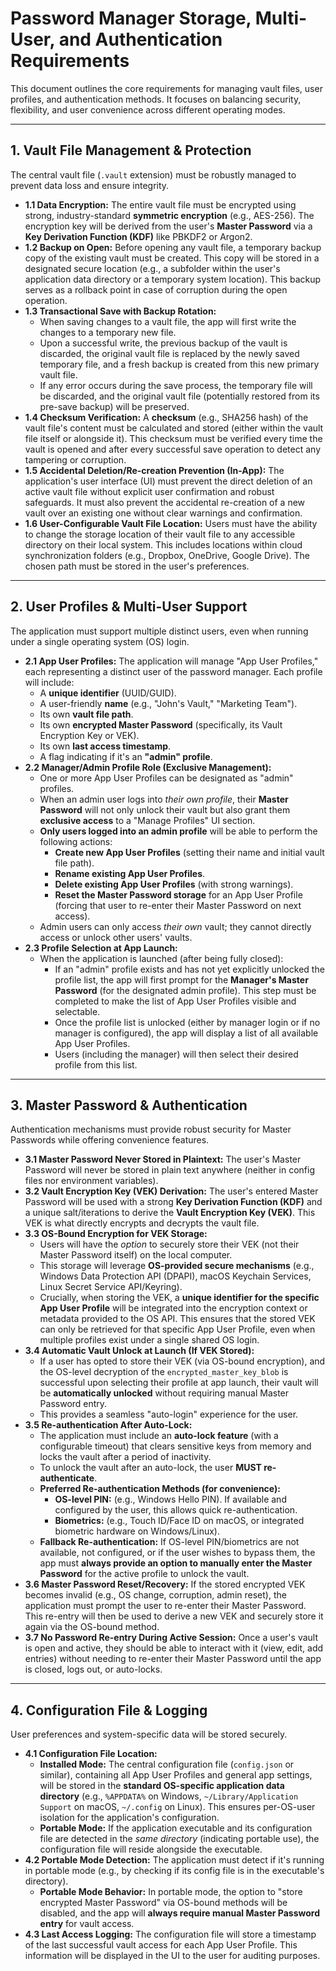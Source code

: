 # Password Manager Storage, Multi-User, and Authentication Requirements

This document outlines the core requirements for managing vault files, user profiles, and authentication methods. It focuses on balancing security, flexibility, and user convenience across different operating modes.

---

## 1. Vault File Management & Protection

The central vault file (`.vault` extension) must be robustly managed to prevent data loss and ensure integrity.

* **1.1 Data Encryption:** The entire vault file must be encrypted using strong, industry-standard **symmetric encryption** (e.g., AES-256). The encryption key will be derived from the user's **Master Password** via a **Key Derivation Function (KDF)** like PBKDF2 or Argon2.
* **1.2 Backup on Open:** Before opening any vault file, a temporary backup copy of the existing vault must be created. This copy will be stored in a designated secure location (e.g., a subfolder within the user's application data directory or a temporary system location). This backup serves as a rollback point in case of corruption during the open operation.
* **1.3 Transactional Save with Backup Rotation:**
    * When saving changes to a vault file, the app will first write the changes to a temporary new file.
    * Upon a successful write, the previous backup of the vault is discarded, the original vault file is replaced by the newly saved temporary file, and a fresh backup is created from this new primary vault file.
    * If any error occurs during the save process, the temporary file will be discarded, and the original vault file (potentially restored from its pre-save backup) will be preserved.
* **1.4 Checksum Verification:** A **checksum** (e.g., SHA256 hash) of the vault file's content must be calculated and stored (either within the vault file itself or alongside it). This checksum must be verified every time the vault is opened and after every successful save operation to detect any tampering or corruption.
* **1.5 Accidental Deletion/Re-creation Prevention (In-App):** The application's user interface (UI) must prevent the direct deletion of an active vault file without explicit user confirmation and robust safeguards. It must also prevent the accidental re-creation of a new vault over an existing one without clear warnings and confirmation.
* **1.6 User-Configurable Vault File Location:** Users must have the ability to change the storage location of their vault file to any accessible directory on their local system. This includes locations within cloud synchronization folders (e.g., Dropbox, OneDrive, Google Drive). The chosen path must be stored in the user's preferences.

---

## 2. User Profiles & Multi-User Support

The application must support multiple distinct users, even when running under a single operating system (OS) login.

* **2.1 App User Profiles:** The application will manage "App User Profiles," each representing a distinct user of the password manager. Each profile will include:
    * A **unique identifier** (UUID/GUID).
    * A user-friendly **name** (e.g., "John's Vault," "Marketing Team").
    * Its own **vault file path**.
    * Its own **encrypted Master Password** (specifically, its Vault Encryption Key or VEK).
    * Its own **last access timestamp**.
    * A flag indicating if it's an **"admin" profile**.
* **2.2 Manager/Admin Profile Role (Exclusive Management):**
    * One or more App User Profiles can be designated as "admin" profiles.
    * When an admin user logs into *their own profile*, their **Master Password** will not only unlock their vault but also grant them **exclusive access** to a "Manage Profiles" UI section.
    * **Only users logged into an admin profile** will be able to perform the following actions:
        * **Create new App User Profiles** (setting their name and initial vault file path).
        * **Rename existing App User Profiles**.
        * **Delete existing App User Profiles** (with strong warnings).
        * **Reset the Master Password storage** for an App User Profile (forcing that user to re-enter their Master Password on next access).
    * Admin users can only access *their own* vault; they cannot directly access or unlock other users' vaults.
* **2.3 Profile Selection at App Launch:**
    * When the application is launched (after being fully closed):
        * If an "admin" profile exists and has not yet explicitly unlocked the profile list, the app will first prompt for the **Manager's Master Password** (for the designated admin profile). This step must be completed to make the list of App User Profiles visible and selectable.
        * Once the profile list is unlocked (either by manager login or if no manager is configured), the app will display a list of all available App User Profiles.
        * Users (including the manager) will then select their desired profile from this list.

---

## 3. Master Password & Authentication

Authentication mechanisms must provide robust security for Master Passwords while offering convenience features.

* **3.1 Master Password Never Stored in Plaintext:** The user's Master Password will never be stored in plain text anywhere (neither in config files nor environment variables).
* **3.2 Vault Encryption Key (VEK) Derivation:** The user's entered Master Password will be used with a strong **Key Derivation Function (KDF)** and a unique salt/iterations to derive the **Vault Encryption Key (VEK)**. This VEK is what directly encrypts and decrypts the vault file.
* **3.3 OS-Bound Encryption for VEK Storage:**
    * Users will have the *option* to securely store their VEK (not their Master Password itself) on the local computer.
    * This storage will leverage **OS-provided secure mechanisms** (e.g., Windows Data Protection API (DPAPI), macOS Keychain Services, Linux Secret Service API/Keyring).
    * Crucially, when storing the VEK, a **unique identifier for the specific App User Profile** will be integrated into the encryption context or metadata provided to the OS API. This ensures that the stored VEK can only be retrieved for that specific App User Profile, even when multiple profiles exist under a single shared OS login.
* **3.4 Automatic Vault Unlock at Launch (If VEK Stored):**
    * If a user has opted to store their VEK (via OS-bound encryption), and the OS-level decryption of the `encrypted_master_key_blob` is successful upon selecting their profile at app launch, their vault will be **automatically unlocked** without requiring manual Master Password entry.
    * This provides a seamless "auto-login" experience for the user.
* **3.5 Re-authentication After Auto-Lock:**
    * The application must include an **auto-lock feature** (with a configurable timeout) that clears sensitive keys from memory and locks the vault after a period of inactivity.
    * To unlock the vault after an auto-lock, the user **MUST re-authenticate**.
    * **Preferred Re-authentication Methods (for convenience):**
        * **OS-level PIN:** (e.g., Windows Hello PIN). If available and configured by the user, this allows quick re-authentication.
        * **Biometrics:** (e.g., Touch ID/Face ID on macOS, or integrated biometric hardware on Windows/Linux).
    * **Fallback Re-authentication:** If OS-level PIN/biometrics are not available, not configured, or if the user wishes to bypass them, the app must **always provide an option to manually enter the Master Password** for the active profile to unlock the vault.
* **3.6 Master Password Reset/Recovery:** If the stored encrypted VEK becomes invalid (e.g., OS change, corruption, admin reset), the application must prompt the user to re-enter their Master Password. This re-entry will then be used to derive a new VEK and securely store it again via the OS-bound method.
* **3.7 No Password Re-entry During Active Session:** Once a user's vault is open and active, they should be able to interact with it (view, edit, add entries) without needing to re-enter their Master Password until the app is closed, logs out, or auto-locks.

---

## 4. Configuration File & Logging

User preferences and system-specific data will be stored securely.

* **4.1 Configuration File Location:**
    * **Installed Mode:** The central configuration file (`config.json` or similar), containing all App User Profiles and general app settings, will be stored in the **standard OS-specific application data directory** (e.g., `%APPDATA%` on Windows, `~/Library/Application Support` on macOS, `~/.config` on Linux). This ensures per-OS-user isolation for the application's configuration.
    * **Portable Mode:** If the application executable and its configuration file are detected in the *same directory* (indicating portable use), the configuration file will reside alongside the executable.
* **4.2 Portable Mode Detection:** The application must detect if it's running in portable mode (e.g., by checking if its config file is in the executable's directory).
    * **Portable Mode Behavior:** In portable mode, the option to "store encrypted Master Password" via OS-bound methods will be disabled, and the app will **always require manual Master Password entry** for vault access.
* **4.3 Last Access Logging:** The configuration file will store a timestamp of the last successful vault access for each App User Profile. This information will be displayed in the UI to the user for auditing purposes.